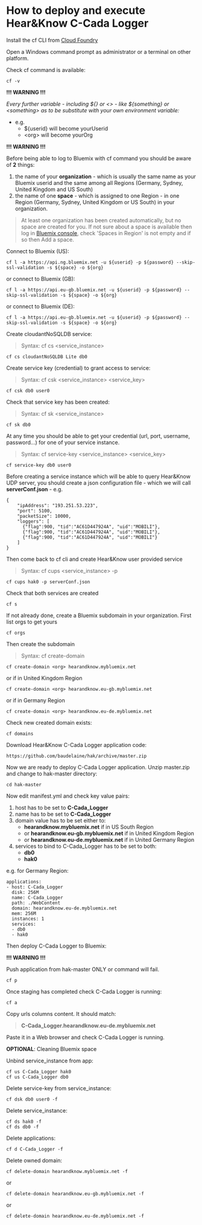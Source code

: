 # How to deploy and execute Hear&Know C-Cada Logger

Install the cf CLI from [Cloud Foundry](https://docs.cloudfoundry.org/cf-cli/install-go-cli.html)

Open a Windows command prompt as administrator or a terminal on other platform.

Check cf command is available:
```
cf -v
```

**!!! WARNING !!!**

*Every further variable - including ${} or <> - like ${something} or \<something\>
as to be substitute with your own environment variable:*

* e.g.
  * ${userid} will become yourUserid
  * \<org\> will become yourOrg

**!!! WARNING !!!**

Before being able to log to Bluemix with cf command you should be aware of **2** things:
  1. the name of your **organization** - which is usually the same name as your Bluemix userid and the same among all Regions (Germany, Sydney, United Kingdom and US South)
  2. the name of one **space** - which is assigned to one Region - in one Region (Germany, Sydney, United Kingdom or US South) in your organization.

> At least one organization has been created automatically, but no space are created for you.
If not sure about a space is available then log in [Bluemix console](https://console.bluemix.net/account/manage-orgs),
check 'Spaces in Region' is not empty and if so then Add a space.

Connect to Bluemix (US):
```
cf l -a https://api.ng.bluemix.net -u ${userid} -p ${password} --skip-ssl-validation -s ${space} -o ${org}
```
or connect to Bluemix (GB):
```
cf l -a https://api.eu-gb.bluemix.net -u ${userid} -p ${password} --skip-ssl-validation -s ${space} -o ${org}
```
or connect to Bluemix (DE):
```
cf l -a https://api.eu-gb.bluemix.net -u ${userid} -p ${password} --skip-ssl-validation -s ${space} -o ${org}
```

Create cloudantNoSQLDB service:
> Syntax: cf cs <service> <plan> <service_instance>
```
cf cs cloudantNoSQLDB Lite db0
```

Create service key (credential) to grant access to service:
> Syntax: cf csk <service_instance> <service_key>
```
cf csk db0 user0
```

Check that service key has been created:
> Syntax: cf sk <service_instance>
```
cf sk db0
```

At any time you should be able to get your credential (url, port, username, password...) for one of your service instance.
> Syntax: cf service-key <service_instance> <service_key>
```
cf service-key db0 user0
```

Before creating a service instance which will be able to query Hear&Know UDP server, you should create a json configuration file - which we will call **serverConf.json** - e.g.
```
{
	"ipAddress": "193.251.53.223",
	"port": 5100,
	"packetSize": 10000,
	"loggers": [
	  {"flag":900, "tid":"AC61D447924A", "uid":"MOBILI"},
	  {"flag":900, "tid":"AC61D447924A", "uid":"MOBILI"},
	  {"flag":900, "tid":"AC61D447924A", "uid":"MOBILI"}
	]
}
```

Then come back to cf cli and create Hear&Know user provided service
> Syntax: cf cups <service_instance> -p <json file>
```
cf cups hak0 -p serverConf.json
```

Check that both services are created
```
cf s
```

If not already done, create a Bluemix subdomain in your organization.
First list orgs to get yours
```
cf orgs
```
Then create the subdomain
> Syntax: cf create-domain <org> <subdomain>
```
cf create-domain <org> hearandknow.mybluemix.net
```
or if in United Kingdom Region
```
cf create-domain <org> hearandknow.eu-gb.mybluemix.net
```
or if in Germany Region
```
cf create-domain <org> hearandknow.eu-de.mybluemix.net
```

Check new created domain exists:
```
cf domains
```

Download Hear&Know C-Cada Logger application code:
```
https://github.com/baudelaine/hak/archive/master.zip
```

Now we are ready to deploy C-Cada Logger application.
Unzip master.zip and change to hak-master directory:
```
cd hak-master
```

Now edit manifest.yml and check key value pairs:
1. host has to be set to **C-Cada_Logger**
2. name has to be set to **C-Cada_Logger**
3. domain value has to be set either to:
   * **hearandknow.mybluemix.net** if in US South Region
   * or **hearandknow.eu-gb.mybluemix.net** if in United Kingdom Region
   * or **hearandknow.eu-de.mybluemix.net** if in United Germany Region
4. services to bind to C-Cada_Logger has to be set to both:
   * **db0**
   * **hak0**

e.g. for Germany Region:
```
applications:
- host: C-Cada_Logger
  disk: 256M
  name: C-Cada_Logger
  path: ./WebContent
  domain: hearandknow.eu-de.mybluemix.net
  mem: 256M
  instances: 1
  services:
  - db0
  - hak0
```

Then deploy C-Cada Logger to Bluemix:

**!!! WARNING !!!**

Push application from hak-master ONLY or command will fail.
```
cf p
```

Once staging has completed check C-Cada Logger is running:
```
cf a
```

Copy urls columns content. It should match:
>**C-Cada_Logger.hearandknow.eu-de.mybluemix.net**

Paste it in a Web browser and check C-Cada Logger is running.

**OPTIONAL**: Cleaning Bluemix space

Unbind service_instance from app:
```
cf us C-Cada_Logger hak0
cf us C-Cada_Logger db0
```

Delete service-key from service_instance:
```
cf dsk db0 user0 -f
```

Delete service_instance:
```
cf ds hak0 -f
cf ds db0 -f
```

Delete applications:
```
cf d C-Cada_Logger -f
```

Delete owned domain:
```
cf delete-domain hearandknow.mybluemix.net -f
```
or
```
cf delete-domain hearandknow.eu-gb.mybluemix.net -f
```
or
```
cf delete-domain hearandknow.eu-de.mybluemix.net -f
```
